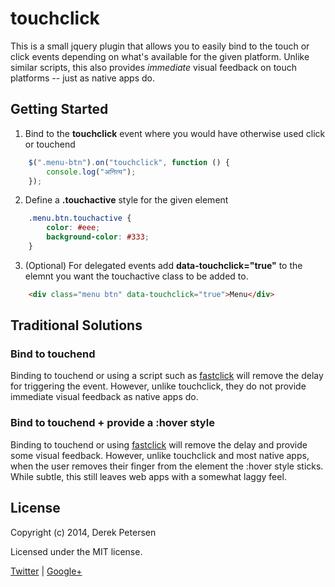 touchclick
==================

This is a small jquery plugin that allows you to easily bind to the touch or click events depending on what's available for the given platform. Unlike similar scripts, this also provides *immediate* visual feedback on touch platforms -- just as native apps do.

## Getting Started

1. Bind to the **touchclick** event where you would have otherwise used click or touchend
```javascript
	$(".menu-btn").on("touchclick", function () {
		console.log("अनित्य");
	});
```

2. Define a **.touchactive** style for the given element
```css
	.menu.btn.touchactive {
		color: #eee;
		background-color: #333;
	}
```

3. (Optional) For delegated events add **data-touchclick="true"** to the elemnt you want the touchactive class to be added to.
```html
	<div class="menu btn" data-touchclick="true">Menu</div>
```

## Traditional Solutions
### Bind to touchend ###
Binding to touchend or using a script such as [fastclick](https://github.com/ftlabs/fastclick) will remove the delay for triggering the event. However, unlike touchclick, they do not provide immediate visual feedback as native apps do.

### Bind to touchend + provide a :hover style ###
Binding to touchend or using [fastclick](https://github.com/ftlabs/fastclick) will remove the delay and provide some visual feedback. However, unlike touchclick and most native apps, when the user removes their finger from the element the :hover style sticks. While subtle, this still leaves web apps with a somewhat laggy feel.


## License
Copyright (c) 2014, Derek Petersen

Licensed under the MIT license.

[Twitter](http://twitter.com/tuxracer) | [Google+](http://google.com/+DerekPetersen)
